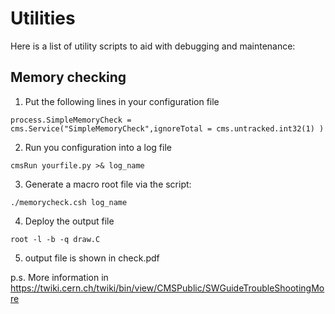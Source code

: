 # Utilities

Here is a list of utility scripts to aid with debugging and maintenance:


## Memory checking

  1. Put the following lines in your configuration file 
  ```
  process.SimpleMemoryCheck = cms.Service("SimpleMemoryCheck",ignoreTotal = cms.untracked.int32(1) )
  ```
  2. Run you configuration into a log file
  ```
  cmsRun yourfile.py >& log_name
  ```
  3. Generate a macro root file via the script:
  ```
  ./memorycheck.csh log_name
  ```
  4. Deploy the output file
  ```
  root -l -b -q draw.C
  ```
  5. output file is shown in check.pdf

p.s. More information in https://twiki.cern.ch/twiki/bin/view/CMSPublic/SWGuideTroubleShootingMore
